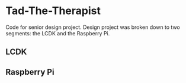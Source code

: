 # Tad-The-Therapist
Code for senior design project. Design project was broken down to
two segments\: the LCDK and the Raspberry Pi.

## LCDK

## Raspberry Pi


